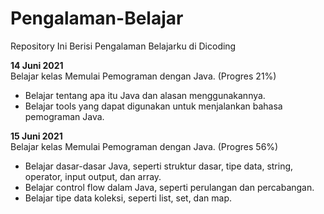# Pengalaman-Belajar
Repository Ini Berisi Pengalaman Belajarku di Dicoding  

**14 Juni 2021**  
Belajar kelas Memulai Pemograman dengan Java. (Progres 21%)
  * Belajar tentang apa itu Java dan alasan menggunakannya.
  * Belajar tools yang dapat digunakan untuk menjalankan bahasa pemograman Java.

**15 Juni 2021**  
Belajar kelas Memulai Pemograman dengan Java. (Progres 56%)
  * Belajar dasar-dasar Java, seperti struktur dasar, tipe data, string, operator, input output, dan array.
  * Belajar control flow dalam Java, seperti perulangan dan percabangan.
  * Belajar tipe data koleksi, seperti list, set, dan map.
